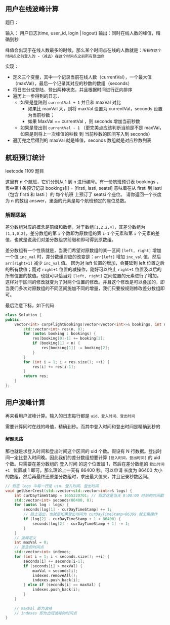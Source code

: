 ## 用户在线波峰计算

题目：

输入： 用户日志(time, user_id, login | logout)
输出：同时在线人数的峰值，精确到秒

峰值会出现于在线人数最多的时候，那么某个时间点在线的人数就是：`所有在这个时间点之前登入的 -（减去）在这个时间点之前所有登出的` 

实现：

- 定义三个变量，其中一个记录当前在线人数（currentVal），一个最大值（maxVal），最后一个记录其对应的秒数的数组（seconds）
- 将日志分成登陆、登出两种状态，并且根据时间进行正向排序
- 遍历上一步得到的日志，
    - 如果是登陆则 `currentVal + 1` 并且和 maxVal 对比
        - 如果比 maxVal 大，则将 maxVal 设置为 currentVal，seconds 设置为当前秒数；
        - 如果 MaxVal == currentVal ，则 seconds 增加当前秒数
    - 如果是登出则 `currentVal - 1` （更完美点应该判断当前是不是 maxVal，如果是则将上一次峰值的秒数 到 当前秒数的区间写入到 seconds）
- 遍历完之后得到的 maxVal 就是峰值，seconds 数组就是对应秒数列表

## 航班预订统计

leetcode 1109 题目

这里有 n 个航班，它们分别从 1 到 n 进行编号。有一份航班预订表 bookings ，表中第 i 条预订记录 bookings[i] = [firsti, lasti, seatsi] 意味着在从 firsti 到 lasti （包含 firsti 和 lasti ）的 每个航班 上预订了 seatsi 个座位。
请你返回一个长度为 n 的数组 answer，里面的元素是每个航班预定的座位总数。

### 解题思路

差分数组对应的概念是前缀和数组，对于数组`[1,2,2,4]`，其差分数组为 `[1,1,0,2]`，差分数组的第 `i` 个数即为原数组的第 `i-1` 个元素和第 `i` 个元素的差值，也就是说我们对差分数组求前缀和即可得到原数组。

差分数组有一个性质就是，当我们希望对原数组的某一区间 `[left, right]` 增加一个值 `inc_val` 时，差分数组对应的改变是：`arr[left]` 增加 `inc_val` 值，然后 `arr[right+1]` 减少 `inc_val` 值。 因为对 left 位置的增加，会蔓延到 left 位置之后的所有数值；而对 `right+1` 位置的减操作，刚好可以终止 `right+1` 位置及以后的所有位置的数值。也就可以恰当对 `[left, right]` 之间位置的元素进行了增加。这样对于区间的修改就变为了对两个位置的修改。并且这个修改是可以叠加的，即当我们多次对原数组的不同区间施加不同的增量，我们只要按规则修改差分数组即可。

最后注意下标，如下代码

```cpp
class Solution {
public:
    vector<int> corpFlightBookings(vector<vector<int>>& bookings, int n) {
        std::vector<int> res(n, 0);
        for (auto& booking : bookings) {
            res[booking[0]-1] += booking[2];
            if (booking[1] < n) {
                res[booking[1]] -= booking[2];
            }
        }
        for (int i = 1; i < res.size(); ++i) {
            res[i] += res[i-1];
        }
        return res;
    }
};
```

## 用户波峰计算

再来看用户波峰计算。输入的日志每行都是 `uid、登入时间、登出时间` 

需要计算同时在线的峰值，精确到秒。而其中登入时间和登出时间是精确到秒的

#### 解题思路

那也就是求登入时间和登出时间这个区间的 uid 个数。假设有 N 行数据。登出时间一定比登入时间晚。因此我们的差分数组想要计算 `[登入时间，登出时间]` 的 uid 个数。只需要在差分数组的 登入时间 的这个位置加 1，然后在差分数组的 `登出时间+1 ` 位置减 1 即可。那么理论上一天有 86400 秒。可以申请 长度为 86400 大小的数组。然后再最终还原差分数组时，求出最大值来，并且记录秒数区间。

```cpp
// 假定 logs 中每一行是 uin、登入时间、登出时间
void getUserCrest(std::vector<std::vector<int>>& logs) {
	int curDayTimeStamp = 1655220701; // 假定这是当天 0:00:00 时刻的时间戳
	std::vector<int> seconds(86400, 0);
	for (auto& log : logs) {
		seconds[log[1] - curDayTimeStamp] += 1;
        // 防止溢出，也就是如果登出时间为 curDayTimeStamp+86399 就无需操作
        if (log[2] - curDayTimeStamp + 1 < 86400) { 
			seconds[log[2] - curDayTimeStamp + 1] -= 1;
        }
	}
	// 波峰定义
	int maxVal = 0;
	// 发生的时间点
	std::vector<int> indexes;
	for (int i = 1; i < seconds.size(); ++i) {
		seconds[i] += seconds[i-1];
		if (seconds[i] > maxVal) {
			maxVal = seconds[i];
			indexes.removeAll();
			indexes.push_back(i);
		} else if (seconds[i] == maxVal) {
			indexes.push_back(i);
		}
	}
	
	// maxVal 即为波峰
	// indexes 即为出现波峰的时间点
}
```













